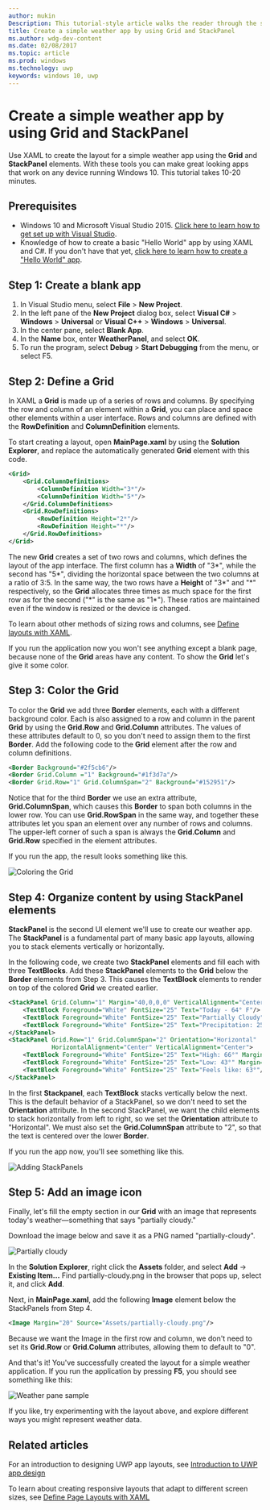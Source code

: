 ---author: mukinDescription: This tutorial-style article walks the reader through the steps to create a basic application user interface. It explains and demonstrates the use of Grid and StackPanel, two of the most common XAML elements.title: Create a simple weather app by using Grid and StackPanelms.author: wdg-dev-contentms.date: 02/08/2017ms.topic: articlems.prod: windowsms.technology: uwpkeywords: windows 10, uwp---# Create a simple weather app by using Grid and StackPanelUse XAML to create the layout for a simple weather app using the **Grid** and **StackPanel** elements. With these tools you can make great looking apps that work on any device running Windows 10. This tutorial takes 10-20 minutes.## Prerequisites- Windows 10 and Microsoft Visual Studio 2015. [Click here to learn how to get set up with Visual Studio](../get-started/get-set-up.md).- Knowledge of how to create a basic "Hello World" app by using XAML and C#. If you don't have that yet, [click here to learn how to create a "Hello World" app](https://msdn.microsoft.com/windows/uwp/get-started/create-a-hello-world-app-xaml-universal).## Step 1: Create a blank app1. In Visual Studio menu, select **File** > **New Project**.2. In the left pane of the **New Project** dialog box, select **Visual C#** > **Windows** > **Universal** or **Visual C++** > **Windows** > **Universal**.3. In the center pane, select **Blank App**.4. In the **Name** box, enter **WeatherPanel**, and select **OK**.5. To run the program, select **Debug** > **Start Debugging** from the menu, or select F5.## Step 2: Define a GridIn XAML a **Grid** is made up of a series of rows and columns. By specifying the row and column of an element within a **Grid**, you can place and space other elements within a user interface. Rows and columns are defined with the **RowDefinition** and **ColumnDefinition** elements.To start creating a layout, open **MainPage.xaml** by using the **Solution Explorer**, and replace the automatically generated **Grid** element with this code.```xml<Grid>    <Grid.ColumnDefinitions>        <ColumnDefinition Width="3*"/>        <ColumnDefinition Width="5*"/>    </Grid.ColumnDefinitions>    <Grid.RowDefinitions>        <RowDefinition Height="2*"/>        <RowDefinition Height="*"/>    </Grid.RowDefinitions></Grid>```The new **Grid** creates a set of two rows and columns, which defines the layout of the app interface. The first column has a **Width** of "3\*", while the second has "5\*", dividing the horizontal space between the two columns at a ratio of 3:5. In the same way, the two rows have a **Height** of "3\*" and "\*" respectively, so the **Grid** allocates three times as much space for the first row as for the second ("\*" is the same as "1\*"). These ratios are maintained even if the window is resized or the device is changed.To learn about other methods of sizing rows and columns, see [Define layouts with XAML](https://msdn.microsoft.com/windows/uwp/layout/layouts-with-xaml#layout-properties).If you run the application now you won't see anything except a blank page, because none of the **Grid** areas have any content. To show the **Grid** let's give it some color.## Step 3: Color the GridTo color the **Grid** we add three **Border** elements, each with a different background color. Each is also assigned to a row and column in the parent **Grid** by using the **Grid.Row** and **Grid.Column** attributes. The values of these attributes default to 0, so you don't need to assign them to the first **Border**. Add the following code to the **Grid** element after the row and column definitions.```xml<Border Background="#2f5cb6"/><Border Grid.Column ="1" Background="#1f3d7a"/><Border Grid.Row="1" Grid.ColumnSpan="2" Background="#152951"/>```Notice that for the third **Border** we use an extra attribute, **Grid.ColumnSpan**, which causes this **Border** to span both columns in the lower row. You can use **Grid.RowSpan** in the same way, and together these attributes let you span an element over any number of rows and columns. The upper-left corner of such a span is always the **Grid.Column** and **Grid.Row** specified in the element attributes.If you run the app, the result looks something like this.![Coloring the Grid](images/grid-weather-1.png)## Step 4: Organize content by using StackPanel elements**StackPanel** is the second UI element we'll use to create our weather app. The **StackPanel** is a fundamental part of many basic app layouts, allowing you to stack elements vertically or horizontally.In the following code, we create two **StackPanel** elements and fill each with three **TextBlocks**. Add these **StackPanel** elements to the **Grid** below the **Border** elements from Step 3. This causes the **TextBlock** elements to render on top of the colored **Grid** we created earlier.```xml<StackPanel Grid.Column="1" Margin="40,0,0,0" VerticalAlignment="Center">    <TextBlock Foreground="White" FontSize="25" Text="Today - 64° F"/>    <TextBlock Foreground="White" FontSize="25" Text="Partially Cloudy"/>    <TextBlock Foreground="White" FontSize="25" Text="Precipitation: 25%"/></StackPanel><StackPanel Grid.Row="1" Grid.ColumnSpan="2" Orientation="Horizontal"            HorizontalAlignment="Center" VerticalAlignment="Center">    <TextBlock Foreground="White" FontSize="25" Text="High: 66°" Margin="0,0,20,0"/>    <TextBlock Foreground="White" FontSize="25" Text="Low: 43°" Margin="0,0,20,0"/>    <TextBlock Foreground="White" FontSize="25" Text="Feels like: 63°"/></StackPanel>```In the first **Stackpanel**, each **TextBlock** stacks vertically below the next. This is the default behavior of a StackPanel, so we don't need to set the **Orientation** attribute. In the second StackPanel, we want the child elements to stack horizontally from left to right, so we set the **Orientation** attribute to "Horizontal". We must also set the **Grid.ColumnSpan** attribute to "2", so that the text is centered over the lower **Border**.If you run the app now, you'll see something like this.![Adding StackPanels](images/grid-weather-2.png)## Step 5: Add an image iconFinally, let's fill the empty section in our **Grid** with an image that represents today's weather—something that says "partially cloudy."Download the image below and save it as a PNG named "partially-cloudy".![Partially cloudy](images/partially-cloudy.PNG)In the **Solution Explorer**, right click the **Assets** folder, and select **Add** -> **Existing Item...** Find partially-cloudy.png in the browser that pops up, select it, and click **Add**.Next, in **MainPage.xaml**, add the following **Image** element below the StackPanels from Step 4.```xml<Image Margin="20" Source="Assets/partially-cloudy.png"/>```Because we want the Image in the first row and column, we don't need to set its **Grid.Row** or **Grid.Column** attributes, allowing them to default to "0".And that's it! You've successfully created the layout for a simple weather application. If you run the application by pressing **F5**, you should see something like this:![Weather pane sample](images/grid-weather-3.PNG)If you like, try experimenting with the layout above, and explore different ways you might represent weather data.## Related articlesFor an introduction to designing UWP app layouts, see [Introduction to UWP app design](https://msdn.microsoft.com/windows/uwp/layout/design-and-ui-intro)To learn about creating responsive layouts that adapt to different screen sizes, see [Define Page Layouts with XAML](https://msdn.microsoft.com/windows/uwp/layout/layouts-with-xaml)